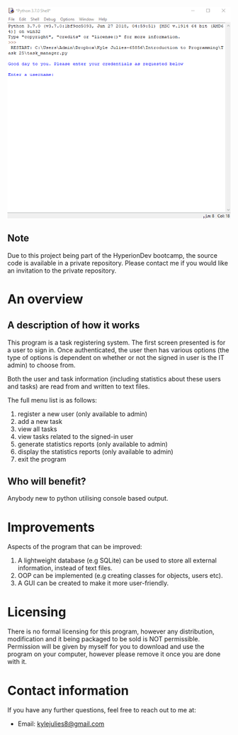
<!--- How to add gif from: https://josephcardillo.medium.com/how-to-add-gifs-to-your-github-readme-89c74da2ce47 --->
![](overview-gif.gif)

## Note
Due to this project being part of the HyperionDev bootcamp, the source code is available in a private repository.
Please contact me if you would like an invitation to the private repository.

# An overview

## A description of how it works
This program is a task registering system. The first screen presented is for a user to sign in. Once authenticated, the user then has various options (the type of options is dependent on whether or not the signed in user is the IT admin) to choose from.

Both the user and task information (including statistics about these users and tasks) are read from and written to text files.

The full menu list is as follows:
 1. register a new user (only available to admin)
 2. add a new task
 3. view all tasks
 4. view tasks related to the signed-in user
 5. generate statistics reports (only available to admin)
 6. display the statistics reports (only available to admin)
 7. exit the program

## Who will benefit?
Anybody new to python utilising console based output.

# Improvements
Aspects of the program that can be improved:
1. A lightweight database (e.g SQLite) can be used to store all external information, instead of text files.
2. OOP can be implemented (e.g creating classes for objects, users etc).
3. A GUI can be created to make it more user-friendly.

# Licensing
There is no formal licensing for this program, however any distribution, modification and it being packaged to be sold is NOT permissible. Permission will be given by myself for you to download and use the program on your computer, however please remove it once you are done with it.

# Contact information
If you have any further questions, feel free to reach out to me at:
- Email: kylejulies8@gmail.com

